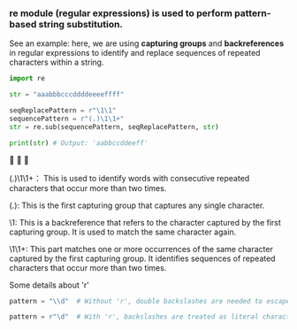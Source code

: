 ### re module (regular expressions) is used to perform pattern-based string substitution.

See an example:
here, we are using **capturing groups** and **backreferences** in regular expressions to identify and replace sequences of repeated characters within a string.
```python
import re

str = "aaabbbcccddddeeeeffff"

seqReplacePattern = r"\1\1"
sequencePattern = r"(.)\1\1+"
str = re.sub(sequencePattern, seqReplacePattern, str)

print(str) # Output: 'aabbccddeeff'
```

📕 📕 📕 

(.)\1\1+： This is used to identify words with consecutive repeated characters that occur more than two times. 

(.): This is the first capturing group that captures any single character.

\1: This is a backreference that refers to the character captured by the first capturing group. It is used to match the same character again.

\1\1+: This part matches one or more occurrences of the same character captured by the first capturing group. It identifies sequences of repeated characters that occur more than two times.

Some details about 'r'
```python
pattern = "\\d"  # Without 'r', double backslashes are needed to escape the backslash

pattern = r"\d"  # With 'r', backslashes are treated as literal characters
```

